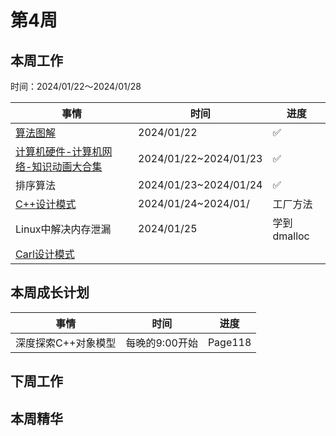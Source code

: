 # 第4周

## 本周工作

时间：2024/01/22～2024/01/28

| 事情                                                         | 时间                  | 进度        |
| ------------------------------------------------------------ | --------------------- | ----------- |
| [算法图解](https://www.bilibili.com/video/BV1Vg41157Ad/?spm_id_from=333.999.0.0&vd_source=c6838f09fbfc9766e04f0c65ca196c42) | 2024/01/22            | ✅           |
| [计算机硬件-计算机网络-知识动画大合集](https://www.bilibili.com/video/BV19e4y1M7tf?p=1&vd_source=c6838f09fbfc9766e04f0c65ca196c42) | 2024/01/22~2024/01/23 | ✅           |
| 排序算法                                                     | 2024/01/23~2024/01/24 | ✅           |
| [C++设计模式](https://www.bilibili.com/video/BV1Zd4y1t7HK?p=1&vd_source=c6838f09fbfc9766e04f0c65ca196c42) | 2024/01/24~2024/01/   | 工厂方法    |
| Linux中解决内存泄漏                                          | 2024/01/25            | 学到dmalloc |
| [Carl设计模式](https://kamacoder.com/designpattern.php)      |                       |             |

## 本周成长计划

| 事情                | 时间           | 进度    |
| ------------------- | -------------- | ------- |
| 深度探索C++对象模型 | 每晚的9:00开始 | Page118 |

## 下周工作

## 本周精华

